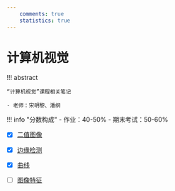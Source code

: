 ```yaml
---
    comments: true
    statistics: true
---
```


# 计算机视觉

!!! abstract

    “计算机视觉”课程相关笔记

    - 老师：宋明黎、潘纲

!!! info "分数构成"
    - 作业：40-50%
    - 期末考试：50-60%

- [x] [二值图像](./lec1.md)
- [x] [边缘检测](./lec2.md)
- [x] [曲线](./lec3.md)
- [ ] [图像特征](./lec4.md)


